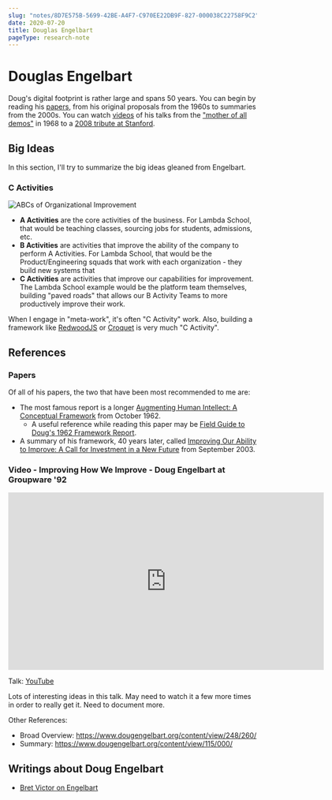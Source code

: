 ```yaml
---
slug: "notes/8D7E575B-5699-42BE-A4F7-C970EE22DB9F-827-000038C22758F9C2"
date: 2020-07-20
title: Douglas Engelbart
pageType: research-note
---
```

# Douglas Engelbart
Doug's digital footprint is rather large and spans 50 years. You can begin by reading his [papers](https://www.dougengelbart.org/content/view/164/126/), from his original proposals from the 1960s to summaries from the 2000s. You can watch [videos](https://archive.org/details/dougengelbartarchives?&sort=-downloads&page=2) of his talks from the ["mother of all demos"](http://www.dougengelbart.org/firsts/dougs-1968-demo.html) in 1968 to a [2008 tribute at Stanford](https://archive.org/details/StanfordNews2008TributeEngelbart).

## Big Ideas
In this section, I'll try to summarize the big ideas gleaned from Engelbart.

### C Activities
![ABCs of Organizational Improvement](https://dougengelbart.org/images/pubs/papers/augment-132803/132803_01.jpg)

- **A Activities** are the core activities of the business. For Lambda School, that would be teaching classes, sourcing jobs for students, admissions, etc.
- **B Activities** are activities that improve the ability of the company to perform A Activities. For Lambda School, that would be the Product/Engineering squads that work with each organization - they build new systems that 
- **C Activities** are activities that improve our capabilities for improvement. The Lambda School example would be the platform team themselves, building "paved roads" that allows our B Activity Teams to more productively improve their work.

When I engage in "meta-work", it's often "C Activity" work. Also, building a framework like [RedwoodJS](https://redwoodjs.com) or [Croquet](https://croquet.io) is very much "C Activity".

## References
### Papers
Of all of his papers, the two that have been most recommended to me are:

- The most famous report is a longer [Augmenting Human Intellect: A Conceptual Framework](http://worrydream.com/refs/Engelbart%20-%20Augmenting%20Human%20Intellect.pdf) from October 1962.
	- A useful reference while reading this paper may be [Field Guide to Doug's 1962 Framework Report](https://www.dougengelbart.org/content/view/380).
- A summary of his framework, 40 years later, called [Improving Our Ability to Improve: A Call for Investment in a New Future](http://worrydream.com/refs/Engelbart%20-%20Improving%20Our%20Ability%20to%20Improve.pdf) from September 2003.

### Video - Improving How We Improve - Doug Engelbart at Groupware '92

<iframe id="ytplayer" type="text/html" width="640" height="360"
  src="https://www.youtube.com/embed/sQzznHqFrYg?autoplay=1&origin=https://jessmart.in"
  frameborder="0"></iframe>

Talk: [YouTube](https://www.youtube.com/watch?v=sQzznHqFrYg)

Lots of interesting ideas in this talk. May need to watch it a few more times in order to really get it. Need to document more.

Other References:
- Broad Overview: https://www.dougengelbart.org/content/view/248/260/
- Summary: https://www.dougengelbart.org/content/view/115/000/

## Writings about Doug Engelbart
- [Bret Victor on Engelbart](http://worrydream.com/#!/Engelbart)

